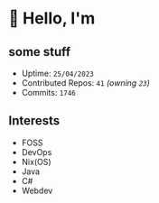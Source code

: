# 👋 Hello, I'm 

## some stuff

- Uptime: `25/04/2023`
- Contributed Repos: `41` *(owning `23`)*
- Commits: `1746`

## Interests

- FOSS
- DevOps
- Nix(OS)
- Java
- C#
- Webdev
